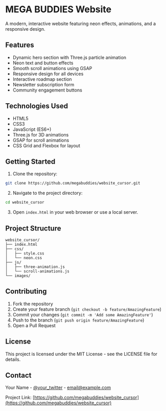 # MEGA BUDDIES Website

A modern, interactive website featuring neon effects, animations, and a responsive design.

## Features

- Dynamic hero section with Three.js particle animation
- Neon text and button effects
- Smooth scroll animations using GSAP
- Responsive design for all devices
- Interactive roadmap section
- Newsletter subscription form
- Community engagement buttons

## Technologies Used

- HTML5
- CSS3
- JavaScript (ES6+)
- Three.js for 3D animations
- GSAP for scroll animations
- CSS Grid and Flexbox for layout

## Getting Started

1. Clone the repository:
```bash
git clone https://github.com/megabuddies/website_cursor.git
```

2. Navigate to the project directory:
```bash
cd website_cursor
```

3. Open `index.html` in your web browser or use a local server.

## Project Structure

```
website_cursor/
├── index.html
├── css/
│   ├── style.css
│   └── neon.css
├── js/
│   ├── three-animation.js
│   └── scroll-animations.js
└── images/
```

## Contributing

1. Fork the repository
2. Create your feature branch (`git checkout -b feature/AmazingFeature`)
3. Commit your changes (`git commit -m 'Add some AmazingFeature'`)
4. Push to the branch (`git push origin feature/AmazingFeature`)
5. Open a Pull Request

## License

This project is licensed under the MIT License - see the LICENSE file for details.

## Contact

Your Name - [@your_twitter](https://twitter.com/your_twitter) - email@example.com

Project Link: [https://github.com/megabuddies/website_cursor](https://github.com/megabuddies/website_cursor)